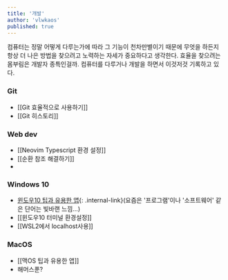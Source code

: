 ```yaml
---
title: '개발'
author: 'vlwkaos'
published: true
---
```


컴퓨터는 정말 어떻게 다루는가에 따라 그 기능이 천차만별이기 때문에 무엇을 하든지 항상 더 나은 방법을 찾으려고 노력하는 자세가 중요하다고 생각한다. 효율을 찾으려는 몸부림은 개발자 종특인걸까. 컴퓨터를 다루거나 개발을 하면서 이것저것 기록하고 있다.

### Git

- [[Git 효율적으로 사용하기]]
- [[Git 히스토리]]

### Web dev

- [[Neovim Typescript 환경 설정]]
- [[순환 참조 해결하기]]
- 

### Windows 10

- [윈도우10 팁과 유용한 앱](/_notes/2020/windows10_tips.md){: .internal-link}(요즘은 '프로그램'이나 '소프트웨어' 같은 단어는 빛바랜 느낌...)
- [[윈도우10 터미널 환경설정]]
- [[WSL2에서 localhost사용]]

### MacOS 

- [[맥OS 팁과 유용한 앱]]
- 해머스푼?